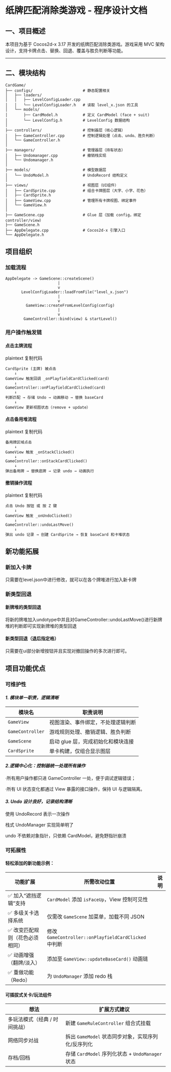 # 纸牌匹配消除类游戏 - 程序设计文档

## 一、项目概述

本项目为基于 Cocos2d-x 3.17 开发的纸牌匹配消除类游戏。游戏采用 MVC 架构设计，支持卡牌点击、替换、回退、覆盖与胜负判断等功能。

---

## 二、模块结构
```plaintext
CardGame/
├── configs/                      # 静态配置相关
│   ├── loaders/
│   │   ├── LevelConfigLoader.cpp
│   │   └── LevelConfigLoader.h   # 读取 level_x.json 的工具
│   └── models/
│       ├── CardModel.h           # 定义 CardModel (face + suit)
│       └── LevelConfig.h         # LevelConfig 数据结构
│
├── controllers/                  # 控制器层（核心逻辑）
│   ├── GameController.cpp        # 控制逻辑处理（点击、undo、胜负判断）
│   └── GameController.h
│
├── managers/                     # 管理器层（持有状态）
│   ├── Undomanager.cpp           # 撤销栈实现
│   └── Undomanager.h
│
├── models/                       # 模型数据层
│   └── UndoModel.h               # UndoRecord 结构定义
│
├── views/                        # 视图层（UI组件）
│   ├── CardSprite.cpp            # 组合卡牌图层（大字、小字、花色）
│   ├── CardSprite.h
│   ├── GameView.cpp              # 管理所有卡牌视图、绑定事件
│   └── GameView.h
│
├── GameScene.cpp                 # Glue 层（加载 config，绑定 controller/view）
├── GameScene.h
├── AppDelegate.cpp               # Cocos2d-x 引擎入口
└── AppDelegate.h
```

## 项目组织

### 加载流程
```plaintext
AppDelegate -> GameScene::createScene()
                       |
                       v
       LevelConfigLoader::loadFromFile("level_x.json")
                       |
                       v
         GameView::createFromLevelConfig(config)
                       |
                       v
        GameController::bind(view) & startLevel()

```

### 用户操作触发链
#### 点击主牌流程
plaintext
复制代码

```plaintext
CardSprite (主牌) 被点击
    ↓
GameView 触发回调 _onPlayfieldCardClicked(card)
    ↓
GameController::onPlayfieldCardClicked(card)
    ↓
判断匹配 → 存储 Undo → 动画移动 → 替换 baseCard
    ↓
GameView 更新视图状态（remove + update）

```
#### 点击备用堆流程
plaintext
复制代码

```plaintext
备用牌区域点击
    ↓
GameView 触发 _onStackClicked()
    ↓
GameController::onStackCardClicked()
    ↓
弹出备用牌 → 替换底牌 → 记录 undo → 动画执行

```
#### 撤销操作流程
plaintext
复制代码

```plaintext
点击 Undo 按钮 或 按 Z 键
    ↓
GameView 触发 _onUndoClicked()
    ↓
GameController::undoLastMove()
    ↓
弹出 undo 记录 → 创建 CardSprite → 恢复 baseCard 和卡堆状态

```

## 新功能拓展

###  新加入卡牌
只需要在level.json中进行修改，就可以在各个牌堆进行加入新卡牌

### 新类型回退
#### 新牌堆的类型回退
将新的牌堆加入undotype中并且对GameController::undoLastMove()进行新牌堆的判断即可实现新牌堆的类型回退  

#### 新类型回退（退后指定格）
只需要在ui部分新增按钮并且实现对撤回操作的多次进行即可。

## 项目功能优点
### 可维护性
#### *1. 模块单一职责，逻辑清晰*  
| 模块名         | 职责说明                                |
|----------------|-----------------------------------------|
| `GameView`     | 视图渲染、事件绑定，不处理逻辑判断      |
| `GameController` | 游戏规则处理、撤销逻辑、胜负判断        |
| `GameScene`    | 启动 glue 层，完成初始化和模块连接      |
| `CardSprite`   | 单卡构建，仅组合显示图层                |


#### *2.逻辑中心化：控制器统一处理所有操作*  
·所有用户操作都只进 GameController 一处，便于调试逻辑错误；

·所有 UI 状态变化都通过 View 暴露的接口操作，保持 UI 与逻辑隔离。

#### *3. Undo 设计良好，记录结构清晰*
使用 UndoRecord 表示一次操作

栈式 UndoManager 实现简单明了

undo 不依赖对象指针，只依赖 CardModel，避免野指针崩溃

### 可拓展性
#### 轻松添加的新功能示例：
| 功能扩展             | 所需改动位置                                          | 说明 |
| ---------------- | ----------------------------------------------- | -- |
| ✅ 加入“遮挡逻辑”支持     | `CardModel` 添加 `isFaceUp`，View 控制可见性            |    |
| ✅ 多级关卡选择系统       | 仅需改 `GameScene` 加菜单，加载不同 JSON                   |    |
| ✅ 改变匹配规则（花色必须相同） | 修改 `GameController::onPlayfieldCardClicked` 中判断 |    |
| ✅ 动画增强（翻牌/淡入）    | 添加至 `GameView::updateBaseCard()` 动画链            |    |
| ✅ 重做功能（Redo）     | 为 `UndoManager` 添加 redo 栈                       |    |

#### 可插拔式关卡/玩法组件
| 想法               | 扩展方式建议                                  |
| ---------------- | --------------------------------------- |
| 多玩法模式（经典 / 时间挑战） | 新建 `GameRuleController` 组合式挂载           |
| 网络同步对战           | 拆出 `GameModel` 状态同步对象，实现序列化/反序列化        |
| 存档/回档            | 存储 `CardModel` 序列化状态 + `UndoManager` 状态 |
